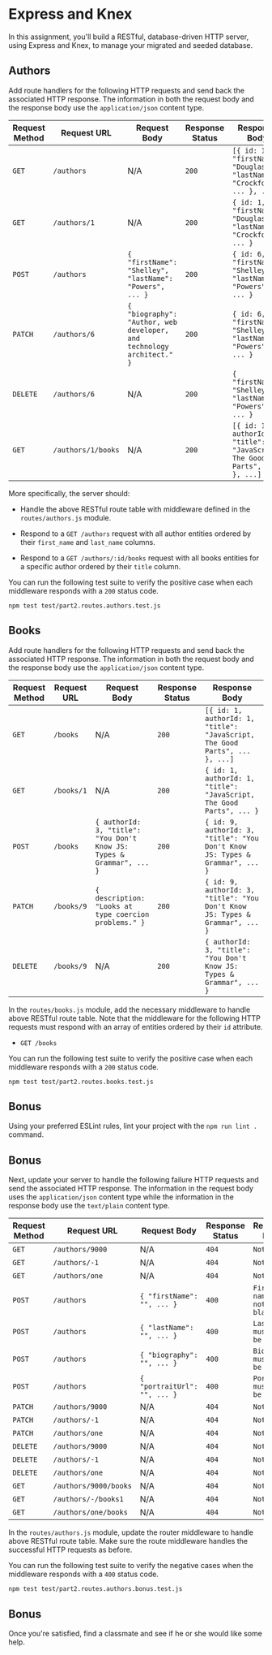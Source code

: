 # Express and Knex

In this assignment, you'll build a RESTful, database-driven HTTP server, using Express and Knex, to manage your migrated and seeded database.

## Authors

Add route handlers for the following HTTP requests and send back the associated HTTP response. The information in both the request body and the response body use the `application/json` content type.

| Request Method | Request URL        | Request Body                                                          | Response Status | Response Body                                                               |
|----------------|--------------------|-----------------------------------------------------------------------|-----------------|-----------------------------------------------------------------------------|
| `GET`          | `/authors`         | N/A                                                                   | `200`           | `[{ id: 1, "firstName": "Douglas", "lastName": "Crockford", ... }, ...]`    |
| `GET`          | `/authors/1`       | N/A                                                                   | `200`           | `{ id: 1, "firstName": "Douglas", "lastName": "Crockford", ... }`           |
| `POST`         | `/authors`         | `{ "firstName": "Shelley", "lastName": "Powers", ... }`               | `200`           | `{ id: 6, "firstName": "Shelley", "lastName": "Powers", ... }`              |
| `PATCH`        | `/authors/6`       | `{ "biography": "Author, web developer, and technology architect." }` | `200`           | `{ id: 6, "firstName": "Shelley", "lastName": "Powers", ... }`              |
| `DELETE`       | `/authors/6`       | N/A                                                                   | `200`           | `{ "firstName": "Shelley", "lastName": "Powers", ... }`                     |
| `GET`          | `/authors/1/books` | N/A                                                                   | `200`           | `[{ id: 1, authorId: 1, "title": "JavaScript, The Good Parts", ... }, ...]` |

More specifically, the server should:

- Handle the above RESTful route table with middleware defined in the `routes/authors.js` module.

- Respond to a `GET /authors` request with all author entities ordered by their `first_name` and `last_name` columns.

- Respond to a `GET /authors/:id/books` request with all books entities for a specific author ordered by their `title` column.

You can run the following test suite to verify the positive case when each middleware responds with a `200` status code.

```shell
npm test test/part2.routes.authors.test.js
```

## Books

Add route handlers for the following HTTP requests and send back the associated HTTP response. The information in both the request body and the response body use the `application/json` content type.

| Request Method | Request URL        | Request Body                                                          | Response Status | Response Body                                                                |
|----------------|--------------------|-----------------------------------------------------------------------|-----------------|------------------------------------------------------------------------------|
| `GET`          | `/books`           | N/A                                                                   | `200`           | `[{ id: 1, authorId: 1, "title": "JavaScript, The Good Parts", ... }, ...]`  |
| `GET`          | `/books/1`         | N/A                                                                   | `200`           | `{ id: 1, authorId: 1, "title": "JavaScript, The Good Parts", ... }`         |
| `POST`         | `/books`           | `{ authorId: 3, "title": "You Don't Know JS: Types & Grammar", ... }` | `200`           | `{ id: 9, authorId: 3, "title": "You Don't Know JS: Types & Grammar", ... }` |
| `PATCH`        | `/books/9`         | `{ description: "Looks at type coercion problems." }`                 | `200`           | `{ id: 9, authorId: 3, "title": "You Don't Know JS: Types & Grammar", ... }` |
| `DELETE`       | `/books/9`         | N/A                                                                   | `200`           | `{ authorId: 3, "title": "You Don't Know JS: Types & Grammar", ... }`        |

In the `routes/books.js` module, add the necessary middleware to handle above RESTful route table. Note that the middleware for the following HTTP requests must respond with an array of entities ordered by their `id` attribute.

- `GET /books`

You can run the following test suite to verify the positive case when each middleware responds with a `200` status code.

```shell
npm test test/part2.routes.books.test.js
```

## Bonus

Using your preferred ESLint rules, lint your project with the `npm run lint .` command.

## Bonus

Next, update your server to handle the following failure HTTP requests and send the associated HTTP response. The information in the request body uses the `application/json` content type while the information in the response body use the `text/plain` content type.

| Request Method | Request URL           | Request Body                 | Response Status | Response Body                  |
|----------------|-----------------------|------------------------------|-----------------|--------------------------------|
| `GET`          | `/authors/9000`       | N/A                          | `404`           | `Not Found`                    |
| `GET`          | `/authors/-1`         | N/A                          | `404`           | `Not Found`                    |
| `GET`          | `/authors/one`        | N/A                          | `404`           | `Not Found`                    |
| `POST`         | `/authors`            | `{ "firstName": "", ... }`   | `400`           | `First name must not be blank` |
| `POST`         | `/authors`            | `{ "lastName": "", ... }`    | `400`           | `Last name must not be blank`  |
| `POST`         | `/authors`            | `{ "biography": "", ... }`   | `400`           | `Biography must not be blank`  |
| `POST`         | `/authors`            | `{ "portraitUrl": "", ... }` | `400`           | `Portrait must not be blank`   |
| `PATCH`        | `/authors/9000`       | N/A                          | `404`           | `Not Found`                    |
| `PATCH`        | `/authors/-1`         | N/A                          | `404`           | `Not Found`                    |
| `PATCH`        | `/authors/one`        | N/A                          | `404`           | `Not Found`                    |
| `DELETE`       | `/authors/9000`       | N/A                          | `404`           | `Not Found`                    |
| `DELETE`       | `/authors/-1`         | N/A                          | `404`           | `Not Found`                    |
| `DELETE`       | `/authors/one`        | N/A                          | `404`           | `Not Found`                    |
| `GET`          | `/authors/9000/books` | N/A                          | `404`           | `Not Found`                    |
| `GET`          | `/authors/-/books1`   | N/A                          | `404`           | `Not Found`                    |
| `GET`          | `/authors/one/books`  | N/A                          | `404`           | `Not Found`                    |

In the `routes/authors.js` module, update the router middleware to handle above RESTful route table. Make sure the route middleware handles the successful HTTP requests as before.

You can run the following test suite to verify the negative cases when the middleware responds with a `400` status code.

```shell
npm test test/part2.routes.authors.bonus.test.js
```

## Bonus

Once you're satisfied, find a classmate and see if he or she would like some help.
